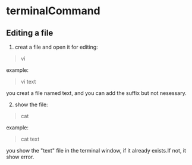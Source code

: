# terminalCommand

## Editing a file

1. creat a file and open it for editing:
  > vi

  example:
  > vi text

  you creat a file named text, and you can add the suffix but not nesessary.

2. show the file:
  > cat
  
  example:
  > cat text
  
  you show the "text" file in the terminal window, if it already exists.If not, it show error.
